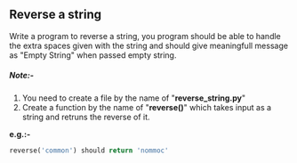 ## Reverse a string

Write a program to reverse a string, you program should be able to handle the extra spaces given with the string and should give meaningfull message as "Empty String" when passed empty string. 

##### *Note:-*
1. You need to create a file by the name of "**reverse_string.py**"
2. Create a function by the name of "**reverse()**" which takes input as a string and retruns the reverse of it.

**e.g.:-** 
```python
reverse('common') should return 'nommoc'
```